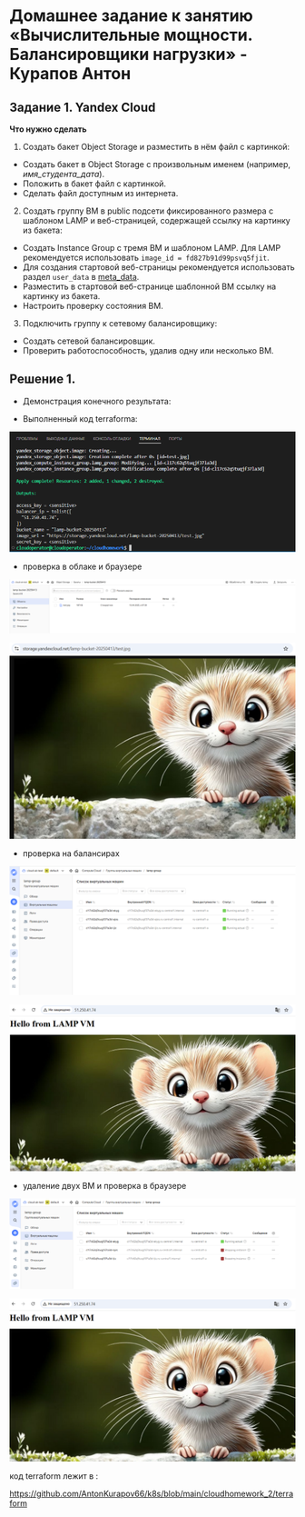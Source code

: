 # Домашнее задание к занятию «Вычислительные мощности. Балансировщики нагрузки» - Курапов Антон

## Задание 1. Yandex Cloud

**Что нужно сделать**

1. Создать бакет Object Storage и разместить в нём файл с картинкой:

 - Создать бакет в Object Storage с произвольным именем (например, _имя_студента_дата_).
 - Положить в бакет файл с картинкой.
 - Сделать файл доступным из интернета.
 
2. Создать группу ВМ в public подсети фиксированного размера с шаблоном LAMP и веб-страницей, содержащей ссылку на картинку из бакета:

 - Создать Instance Group с тремя ВМ и шаблоном LAMP. Для LAMP рекомендуется использовать `image_id = fd827b91d99psvq5fjit`.
 - Для создания стартовой веб-страницы рекомендуется использовать раздел `user_data` в [meta_data](https://cloud.yandex.ru/docs/compute/concepts/vm-metadata).
 - Разместить в стартовой веб-странице шаблонной ВМ ссылку на картинку из бакета.
 - Настроить проверку состояния ВМ.
 
3. Подключить группу к сетевому балансировщику:

 - Создать сетевой балансировщик.
 - Проверить работоспособность, удалив одну или несколько ВМ.

## Решение 1.
 
* Демонстрация конечного результата: 

 - Выполненный код terraforma: 

![alt text](https://github.com/AntonKurapov66/k8s/blob/main/cloudhomework_2/jpg/01_0.PNG)

 - проверка в облаке и браузере 

![alt text](https://github.com/AntonKurapov66/k8s/blob/main/cloudhomework_2/jpg/01_1_0.PNG)

![alt text](https://github.com/AntonKurapov66/k8s/blob/main/cloudhomework_2/jpg/01_1.PNG)

 - проверка на балансирах 

![alt text](https://github.com/AntonKurapov66/k8s/blob/main/cloudhomework_2/jpg/01_3.PNG)

![alt text](https://github.com/AntonKurapov66/k8s/blob/main/cloudhomework_2/jpg/01_2.PNG)

 - удаление двух ВМ и проверка в браузере 

![alt text](https://github.com/AntonKurapov66/k8s/blob/main/cloudhomework_2/jpg/01_4.PNG)

![alt text](https://github.com/AntonKurapov66/k8s/blob/main/cloudhomework_2/jpg/01_4_1.PNG)


код terraform лежит в : 

https://github.com/AntonKurapov66/k8s/blob/main/cloudhomework_2/terraform